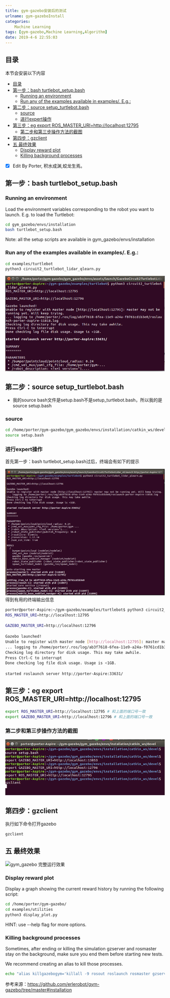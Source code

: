 ```yaml
---
title: gym-gazebo安装后的测试
urlname: gym-gazeboInstall
categories:      
    Machine Learning    
tags: [gym-gazebo,Machine Learning,Algorithm]
date: 2019-4-6 22:55:03
---
```


## 目录

本节会安装以下内容

<!-- TOC -->

- [目录](#目录)
- [第一步：bash turtlebot_setup.bash](#第一步bash-turtlebot_setupbash)
    - [Running an environment](#running-an-environment)
    - [Run any of the examples available in examples/. E.g.:](#run-any-of-the-examples-available-in-examples-eg)
- [第二步：source setup_turtlebot.bash](#第二步source-setup_turtlebotbash)
    - [source](#source)
    - [进行expert操作](#进行expert操作)
- [第三步：eg export ROS_MASTER_URI=http://localhost:12795](#第三步eg-export-ros_master_urihttplocalhost12795)
    - [第二步和第三步操作方法的截图](#第二步和第三步操作方法的截图)
- [第四步：gzclient](#第四步gzclient)
- [五 最终效果](#五-最终效果)
    - [Display reward plot](#display-reward-plot)
    - [Killing background processes](#killing-background-processes)

<!-- /TOC -->

- [x] Edit By Porter, 积水成渊,蛟龙生焉。 

<!-- more -->


## 第一步：bash turtlebot_setup.bash

### Running an environment
Load the environment variables corresponding to the robot you want to launch. E.g. to load the Turtlebot:
```bash
cd gym_gazebo/envs/installation
bash turtlebot_setup.bash
```

Note: all the setup scripts are available in gym_gazebo/envs/installation

### Run any of the examples available in examples/. E.g.:

```bash
cd examples/turtlebot
python3 circuit2_turtlebot_lidar_qlearn.py
```

![bash turtlebot_setup.bash](./image4/gym_gazebo_test1.png)

## 第二步：source setup_turtlebot.bash

- 我的source bash文件是setup.bash不是setup_turtlebot.bash，所以我的是source setup.bash

### source

```bash
cd /home/porter/gym-gazebo/gym_gazebo/envs/installation/catkin_ws/devel
source setup.bash
```

### 进行expert操作

首先第一步：bash turtlebot_setup.bash过后，终端会有如下的提示

![export GAZEBO_MASTER_URI=http://](./image4/gym_gazebo_export2.png)
得到有用的终端输出信息
```bash
porter@porter-Aspire:~/gym-gazebo/examples/turtlebot$ python3 circuit2_turtlebot_lidar_qlearn.py
ROS_MASTER_URI=http://localhost:12795

GAZEBO_MASTER_URI=http://localhost:12796

Gazebo launched!
Unable to register with master node [http://localhost:12795]: master may not be running yet. Will keep trying.
... logging to /home/porter/.ros/log/ab3f7618-6fea-11e9-a24a-f0761cd1b3e0/roslaunch-porter-Aspire-11818.log
Checking log directory for disk usage. This may take awhile.
Press Ctrl-C to interrupt
Done checking log file disk usage. Usage is <1GB.

started roslaunch server http://porter-Aspire:33631/
```

## 第三步：eg export ROS_MASTER_URI=http://localhost:12795

```bash
export ROS_MASTER_URI=http://localhost:12795 # 和上面的端口号一致
export GAZEBO_MASTER_URI=http://localhost:12796 # 和上面的端口号一致
```

### 第二步和第三步操作方法的截图

![gym_gazebo_export1](./image4/gym_gazebo_export1.png)

## 第四步：gzclient

执行如下命令打开gazebo
```bash
gzclient
```

## 五 最终效果

![gym_gazebo 完整运行效果](./image4/turtlebot_ros_gazebo.gif)

### Display reward plot
Display a graph showing the current reward history by running the following script:

```bash
cd /home/porter/gym-gazebo/
cd examples/utilities
python3 display_plot.py
```

HINT: use --help flag for more options.

### Killing background processes

Sometimes, after ending or killing the simulation gzserver and rosmaster stay on the background, make sure you end them before starting new tests.

We recommend creating an alias to kill those processes.

```bash
echo "alias killgazebogym='killall -9 rosout roslaunch rosmaster gzserver nodelet robot_state_publisher gzclient'" >> ~/.bashrc
```

参考来源：https://github.com/erlerobot/gym-gazebo/tree/master#installation

